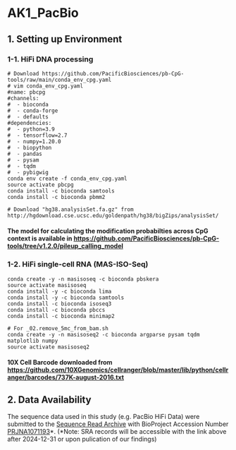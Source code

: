 # AK1_PacBio

## 1. Setting up Environment

### 1-1. HiFi DNA processing

```
# Download https://github.com/PacificBiosciences/pb-CpG-tools/raw/main/conda_env_cpg.yaml
# vim conda_env_cpg.yaml
#name: pbcpg
#channels:
#  - bioconda
#  - conda-forge
#  - defaults
#dependencies:
#  - python=3.9
#  - tensorflow=2.7
#  - numpy=1.20.0
#  - biopython
#  - pandas
#  - pysam
#  - tqdm
#  - pybigwig
conda env create -f conda_env_cpg.yaml
source activate pbcpg
conda install -c bioconda samtools
conda install -c bioconda pbmm2

# Download "hg38.analysisSet.fa.gz" from http://hgdownload.cse.ucsc.edu/goldenpath/hg38/bigZips/analysisSet/
```

#### The model for calculating the modification probabilties across CpG context is available in https://github.com/PacificBiosciences/pb-CpG-tools/tree/v1.2.0/pileup_calling_model

### 1-2. HiFi single-cell RNA (MAS-ISO-Seq)

```
conda create -y -n masisoseq -c bioconda pbskera
source activate masisoseq
conda install -y -c bioconda lima
conda install -y -c bioconda samtools
conda install -c bioconda isoseq3
conda install -c bioconda pbccs
conda install -c bioconda minimap2
```

```
# For _02.remove_5mc_from_bam.sh
conda create -y -n masisoseq2 -c bioconda argparse pysam tqdm matplotlib numpy
source activate masisoseq2
```

#### 10X Cell Barcode downloaded from https://github.com/10XGenomics/cellranger/blob/master/lib/python/cellranger/barcodes/737K-august-2016.txt

## 2. Data Availability
The sequence data used in this study (e.g. PacBio HiFi Data) were submitted to the [Sequence Read Archive](https://www.ncbi.nlm.nih.gov/sra) with BioProject Accession Number [PRJNA1071193](https://www.ncbi.nlm.nih.gov/sra/PRJNA1071193)*.
(*Note: SRA records will be accessible with the link above after 2024-12-31 or upon pulication of our findings)